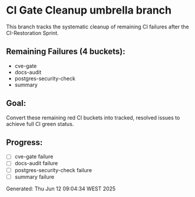 # CI Gate Cleanup umbrella branch

This branch tracks the systematic cleanup of remaining CI failures after the CI-Restoration Sprint.

## Remaining Failures (4 buckets):
- cve-gate
- docs-audit  
- postgres-security-check
- summary

## Goal:
Convert these remaining red CI buckets into tracked, resolved issues to achieve full CI green status.

## Progress:
- [ ] cve-gate failure
- [ ] docs-audit failure
- [ ] postgres-security-check failure  
- [ ] summary failure

Generated: Thu Jun 12 09:04:34 WEST 2025

